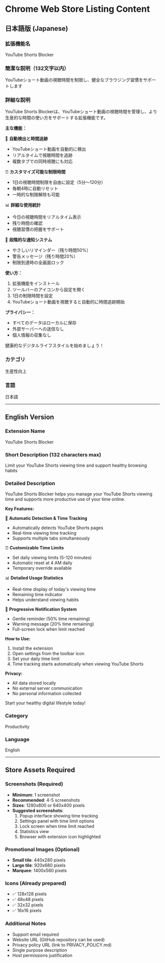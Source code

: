 # Chrome Web Store Listing Content

## 日本語版 (Japanese)

### 拡張機能名
YouTube Shorts Blocker

### 簡潔な説明（132文字以内）
YouTubeショート動画の視聴時間を制限し、健全なブラウジング習慣をサポートします

### 詳細な説明

YouTube Shorts Blockerは、YouTubeショート動画の視聴時間を管理し、より生産的な時間の使い方をサポートする拡張機能です。

**主な機能：**

🎯 **自動検出と時間追跡**
- YouTubeショート動画を自動的に検出
- リアルタイムで視聴時間を追跡
- 複数タブでの同時視聴にも対応

⏰ **カスタマイズ可能な制限時間**
- 1日の視聴時間制限を自由に設定（5分〜120分）
- 毎朝4時に自動リセット
- 一時的な制限解除も可能

📊 **詳細な使用統計**
- 今日の視聴時間をリアルタイム表示
- 残り時間の確認
- 視聴習慣の把握をサポート

🔔 **段階的な通知システム**
- やさしいリマインダー（残り時間50%）
- 警告メッセージ（残り時間20%）
- 制限到達時の全画面ロック

**使い方：**
1. 拡張機能をインストール
2. ツールバーのアイコンから設定を開く
3. 1日の制限時間を設定
4. YouTubeショート動画を視聴すると自動的に時間追跡開始

**プライバシー：**
- すべてのデータはローカルに保存
- 外部サーバーへの送信なし
- 個人情報の収集なし

健康的なデジタルライフスタイルを始めましょう！

### カテゴリ
生産性向上

### 言語
日本語

---

## English Version

### Extension Name
YouTube Shorts Blocker

### Short Description (132 characters max)
Limit your YouTube Shorts viewing time and support healthy browsing habits

### Detailed Description

YouTube Shorts Blocker helps you manage your YouTube Shorts viewing time and supports more productive use of your time online.

**Key Features:**

🎯 **Automatic Detection & Time Tracking**
- Automatically detects YouTube Shorts pages
- Real-time viewing time tracking
- Supports multiple tabs simultaneously

⏰ **Customizable Time Limits**
- Set daily viewing limits (5-120 minutes)
- Automatic reset at 4 AM daily
- Temporary override available

📊 **Detailed Usage Statistics**
- Real-time display of today's viewing time
- Remaining time indicator
- Helps understand viewing habits

🔔 **Progressive Notification System**
- Gentle reminder (50% time remaining)
- Warning message (20% time remaining)
- Full-screen lock when limit reached

**How to Use:**
1. Install the extension
2. Open settings from the toolbar icon
3. Set your daily time limit
4. Time tracking starts automatically when viewing YouTube Shorts

**Privacy:**
- All data stored locally
- No external server communication
- No personal information collected

Start your healthy digital lifestyle today!

### Category
Productivity

### Language
English

---

## Store Assets Required

### Screenshots (Required)
- **Minimum**: 1 screenshot
- **Recommended**: 4-5 screenshots
- **Sizes**: 1280x800 or 640x400 pixels
- **Suggested screenshots**:
  1. Popup interface showing time tracking
  2. Settings panel with time limit options
  3. Lock screen when time limit reached
  4. Statistics view
  5. Browser with extension icon highlighted

### Promotional Images (Optional)
- **Small tile**: 440x280 pixels
- **Large tile**: 920x680 pixels
- **Marquee**: 1400x560 pixels

### Icons (Already prepared)
- ✅ 128x128 pixels
- ✅ 48x48 pixels
- ✅ 32x32 pixels
- ✅ 16x16 pixels

### Additional Notes
- Support email required
- Website URL (GitHub repository can be used)
- Privacy policy URL (link to PRIVACY_POLICY.md)
- Single purpose description
- Host permissions justification